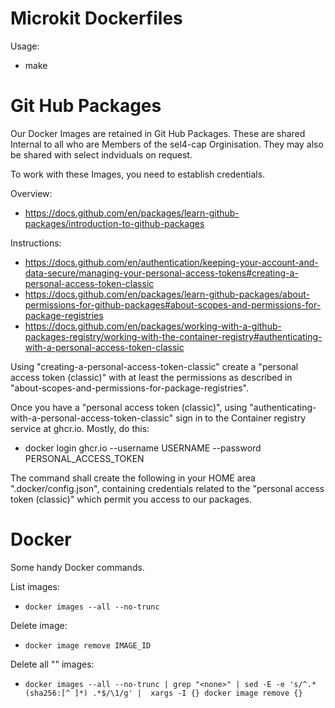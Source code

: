 # Microkit Dockerfiles

Usage:
* make

# Git Hub Packages

Our Docker Images are retained in Git Hub Packages.
These are shared Internal to all who are Members of the sel4-cap Orginisation.
They may also be shared with select indviduals on request.

To work with these Images, you need to establish credentials.

Overview:
* https://docs.github.com/en/packages/learn-github-packages/introduction-to-github-packages

Instructions:
* https://docs.github.com/en/authentication/keeping-your-account-and-data-secure/managing-your-personal-access-tokens#creating-a-personal-access-token-classic
* https://docs.github.com/en/packages/learn-github-packages/about-permissions-for-github-packages#about-scopes-and-permissions-for-package-registries
* https://docs.github.com/en/packages/working-with-a-github-packages-registry/working-with-the-container-registry#authenticating-with-a-personal-access-token-classic

Using "creating-a-personal-access-token-classic" create a "personal access
token (classic)" with at least the permissions as described in
"about-scopes-and-permissions-for-package-registries".

Once you have a "personal access token (classic)", using
"authenticating-with-a-personal-access-token-classic" sign in to the Container
registry service at ghcr.io. Mostly, do this:
* docker login ghcr.io --username USERNAME --password PERSONAL_ACCESS_TOKEN

The command shall create the following in your HOME area
".docker/config.json", containing credentials related to the "personal access
token (classic)" which permit you access to our packages.

# Docker

Some handy Docker commands.

List images:
* `docker images --all --no-trunc`

Delete image:
* `docker image remove IMAGE_ID`

Delete all "<none>" images:
* `docker images --all --no-trunc | grep "<none>" | sed -E -e 's/^.*(sha256:[^ ]*) .*$/\1/g' |  xargs -I {} docker image remove {}`
